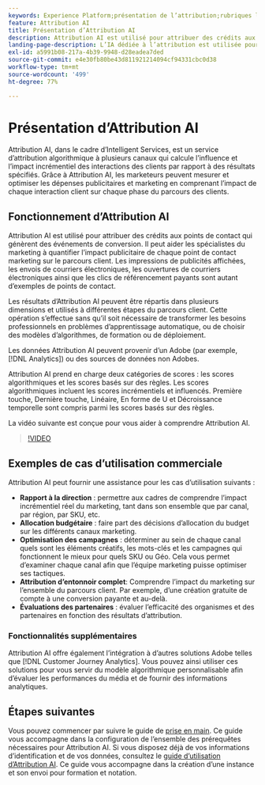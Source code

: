 ```yaml
---
keywords: Experience Platform;présentation de l’attribution;rubriques les plus consultées;AEM d’attribution;AEM d’attribution
feature: Attribution AI
title: Présentation d’Attribution AI
description: Attribution AI est utilisé pour attribuer des crédits aux points de contact qui génèrent des événements de conversion. Il peut aider les spécialistes du marketing à quantifier l’impact publicitaire de chaque point de contact marketing sur le parcours client. Les impressions de publicités affichées, les envois de courriers électroniques, les ouvertures de courriers électroniques ainsi que les clics de référencement payants sont autant d’exemples de points de contact.
landing-page-description: L’IA dédiée à l’attribution est utilisée pour attribuer des crédits aux points de contact qui génèrent des événements de conversion. Il peut aider les spécialistes du marketing à quantifier l’impact publicitaire de chaque point de contact marketing sur le parcours client.
exl-id: a5991b08-217a-4b39-9948-d28eadea7ded
source-git-commit: e4e30fb80be43d811921214094cf94331cbc0d38
workflow-type: tm+mt
source-wordcount: '499'
ht-degree: 77%

---
```


# Présentation d’Attribution AI

Attribution AI, dans le cadre d’Intelligent Services, est un service d’attribution algorithmique à plusieurs canaux qui calcule l’influence et l’impact incrémentiel des interactions des clients par rapport à des résultats spécifiés. Grâce à Attribution AI, les marketeurs peuvent mesurer et optimiser les dépenses publicitaires et marketing en comprenant l’impact de chaque interaction client sur chaque phase du parcours des clients.

## Fonctionnement d’Attribution AI

Attribution AI est utilisé pour attribuer des crédits aux points de contact qui génèrent des événements de conversion. Il peut aider les spécialistes du marketing à quantifier l’impact publicitaire de chaque point de contact marketing sur le parcours client. Les impressions de publicités affichées, les envois de courriers électroniques, les ouvertures de courriers électroniques ainsi que les clics de référencement payants sont autant d’exemples de points de contact.

Les résultats d’Attribution AI peuvent être répartis dans plusieurs dimensions et utilisés à différentes étapes du parcours client. Cette opération s’effectue sans qu’il soit nécessaire de transformer les besoins professionnels en problèmes d’apprentissage automatique, ou de choisir des modèles d’algorithmes, de formation ou de déploiement.

Les données Attribution AI peuvent provenir d’un Adobe (par exemple, [!DNL Analytics]) ou des sources de données non Adobes.

Attribution AI prend en charge deux catégories de scores : les scores algorithmiques et les scores basés sur des règles. Les scores algorithmiques incluent les scores incrémentiels et influencés. Première touche, Dernière touche, Linéaire, En forme de U et Décroissance temporelle sont compris parmi les scores basés sur des règles.

La vidéo suivante est conçue pour vous aider à comprendre Attribution AI.

>[!VIDEO](https://video.tv.adobe.com/v/32667?learn=on&quality=12)

## Exemples de cas d’utilisation commerciale

Attribution AI peut fournir une assistance pour les cas d’utilisation suivants :

- **Rapport à la direction** : permettre aux cadres de comprendre l’impact incrémentiel réel du marketing, tant dans son ensemble que par canal, par région, par SKU, etc.
- **Allocation budgétaire** : faire part des décisions d’allocation du budget sur les différents canaux marketing.
- **Optimisation des campagnes** : déterminer au sein de chaque canal quels sont les éléments créatifs, les mots-clés et les campagnes qui fonctionnent le mieux pour quels SKU ou Géo. Cela vous permet d’examiner chaque canal afin que l’équipe marketing puisse optimiser ses tactiques.
- **Attribution d’entonnoir complet**: Comprendre l’impact du marketing sur l’ensemble du parcours client. Par exemple, d’une création gratuite de compte à une conversion payante et au-delà.
- **Évaluations des partenaires** : évaluer l’efficacité des organismes et des partenaires en fonction des résultats d’attribution.

### Fonctionnalités supplémentaires

Attribution AI offre également l’intégration à d’autres solutions Adobe telles que [!DNL Customer Journey Analytics]. Vous pouvez ainsi utiliser ces solutions pour vous servir du modèle algorithmique personnalisable afin d’évaluer les performances du média et de fournir des informations analytiques.

## Étapes suivantes

Vous pouvez commencer par suivre le guide de [prise en main](./getting-started.md). Ce guide vous accompagne dans la configuration de l’ensemble des prérequêtes nécessaires pour Attribution AI. Si vous disposez déjà de vos informations d’identification et de vos données, consultez le [guide d’utilisation d’Attribution AI](./user-guide.md). Ce guide vous accompagne dans la création d’une instance et son envoi pour formation et notation.
